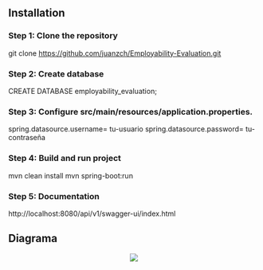 ## Installation
### Step 1: Clone the repository

git clone https://github.com/juanzch/Employability-Evaluation.git

### Step 2: Create database

CREATE DATABASE employability_evaluation;

### Step 3: Configure src/main/resources/application.properties.

spring.datasource.username= tu-usuario 
spring.datasource.password= tu-contraseña

### Step 4: Build and run project

mvn clean install mvn spring-boot:run

### Step 5: Documentation

http://localhost:8080/api/v1/swagger-ui/index.html

## Diagrama

<p align="center">
    <img src="img/imagen.png">
</p>
